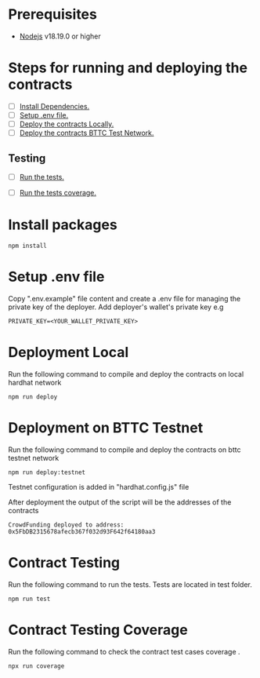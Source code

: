 # Prerequisites


-   [Nodejs](https://nodejs.org/en) v18.19.0 or higher


# Steps for running and deploying the contracts
- [ ] [Install Dependencies.](#install-packages)
- [ ] [Setup .env file.](#setup-.env-file)
- [ ] [Deploy the contracts Locally.](#deployment-local)
- [ ] [Deploy the contracts BTTC Test Network.](#deployment-on-bttc-testnet)

## Testing
- [ ] [Run the tests.](#contract-testing)
- [ ] [Run the tests coverage.](#contract-testing-coverage)


# Install packages
```shell
npm install 
```

# Setup .env file
Copy ".env.example" file content and create a .env file for managing the private key of the deployer.
Add deployer's wallet's private key e.g
```
PRIVATE_KEY=<YOUR_WALLET_PRIVATE_KEY>
```

# Deployment Local

Run the following command to compile and deploy the contracts on local hardhat network
```shell
npm run deploy
```

# Deployment on BTTC Testnet
Run the following command to compile and deploy the contracts on bttc testnet network
```shell
npm run deploy:testnet
```
Testnet configuration is added in "hardhat.config.js" file

After deployment the output of the script will be the addresses of the contracts


```
CrowdFunding deployed to address:  0x5FbDB2315678afecb367f032d93F642f64180aa3
```

# Contract Testing

Run the following command to run the tests. Tests are located in test folder.

```shell
npm run test
```
# Contract Testing Coverage
Run the following command to check the contract test cases coverage  .
```shell
npx run coverage
```
